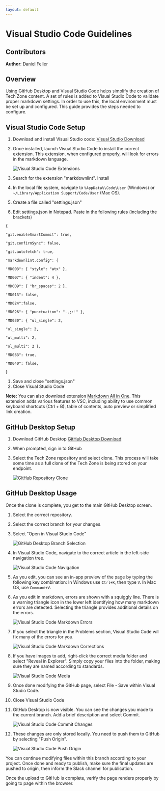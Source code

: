 ```yaml
---
layout: default
---
```

# Visual Studio Code Guidelines

## Contributors

**Author:** [Daniel Feller](https://twitter.com/djfeller)

## Overview

Using GitHub Desktop and Visual Studio Code helps simplify the creation of Tech Zone content. A set of rules is added to Visual Studio Code to validate proper markdown settings. In order to use this, the local environment must be set up and configured. This guide provides the steps needed to configure.

## Visual Studio Code Setup

1. Download and install Visual Studio code: [Visual Studio Download](https://code.visualstudio.com/)
1. Once installed, launch Visual Studio Code to install the correct extension. This extension, when configured properly, will look for errors in the markdown language.

    ![Visual Studio Code Extensions](/media/visual-studio-code-guide_vsc-extensions.png)

1. Search for the extension "markdownlint". Install
1. In the local file system, navigate to `%AppData%\Code\User` (Windows) or `~/Library/Application Support/Code/User` (Mac OS).
1. Create a file called "settings.json"
1. Edit settings.json in Notepad. Paste in the following rules (including the brackets)

```text
{

"git.enableSmartCommit": true,

"git.confirmSync": false,

"git.autofetch": true,

"markdownlint.config": {

"MD003": { "style": "atx" },

"MD007": { "indent": 4 },

"MD009": { "br_spaces": 2 },

"MD013": false,

"MD024":false,

"MD026": { "punctuation": ".,;:!" },

"MD030": { "ul_single": 2,

"ol_single": 2,

"ul_multi": 2,

"ol_multi": 2 },

"MD033": true,

"MD040": false,

}
```

1.  Save and close "settings.json"
1.  Close Visual Studio Code

**Note:** You can also download extension [Markdown All in One](https://marketplace.visualstudio.com/items?itemName=yzhang.markdown-all-in-one). This extension adds various features to VSC, including ability to use common keyboard shortcuts (Ctrl + B), table of contents, auto preview or simplified link creation.

## GitHub Desktop Setup

1. Download GitHub Desktop [GitHub Desktop Download](https://desktop.github.com)
1. When prompted, sign in to GitHub
1. Select the Tech Zone repository and select clone. This process will take some time as a full clone of the Tech Zone is being stored on your endpoint.

    ![GitHub Repository Clone](/media/visual-studio-code-guide_clone.png)

## GitHub Desktop Usage

Once the clone is complete, you get to the main GitHub Desktop screen.

1. Select the correct repository.
1. Select the correct branch for your changes.
1. Select "Open in Visual Studio Code"

    ![GitHub Desktop Branch Selection](/media/visual-studio-code-guide_desktop-repo-branch-edit.png)

1. In Visual Studio Code, navigate to the correct article in the left-side navigation tree.

    ![Visual Studio Code Navigation](/media/visual-studio-code-guide_vsc-navigation.png)

1. As you edit, you can see an in-app preview of the page by typing the following key combination: In Windows use `Ctrl+K`, then type `V`. In Mac OS, use `Command+V`. 
1. As you edit in markdown, errors are shown with a squiggly line.  There is a warning triangle icon in the lower left identifying how many markdown errors are detected. Selecting the triangle provides additional details on the errors.

    ![Visual Studio Code Markdown Errors](/media/visual-studio-code-guide_md-errors.png)

1. If you select the triangle in the Problems section, Visual Studio Code will fix many of the errors for you.

    ![Visual Studio Code Markdown Corrections](/media/visual-studio-code-guide_error-help.png)

1. If you have images to add, right-click the correct media folder and select "Reveal in Explorer". Simply copy your files into the folder, making sure they are named according to standards.

    ![Visual Studio Code Media](/media/visual-studio-code-guide_reveal-explorer.png)

1. Once done modifying the GitHub page, select File - Save within Visual Studio Code.
1. Close Visual Studio Code
1. GitHub Desktop is now visible. You can see the changes you made to the current branch. Add a brief description and select Commit.

    ![Visual Studio Code Commit Changes](/media/visual-studio-code-guide_commit-changes.png)

1. These changes are only stored locally. You need to push them to GitHub by selecting "Push Origin".

    ![Visual Studio Code Push Origin](/media/visual-studio-code-guide_push-origin.png)

You can continue modifying files within this branch according to your project. Once done and ready to publish, make sure the final updates are pushed to origin, then inform the Slack channel for publication.

Once the upload to GitHub is complete, verify the page renders properly by going to page within the browser.